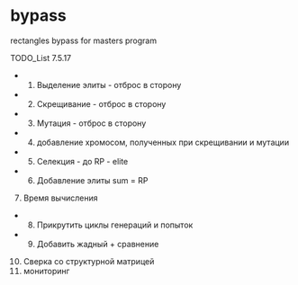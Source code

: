 # bypass
rectangles bypass for masters program

TODO_List 7.5.17

+ 1. Выделение элиты - отброс в сторону
+ 2. Скрещивание - отброс в сторону
+ 3. Мутация - отброс в сторону
+ 4. добавление хромосом, полученных при скрещивании и мутации
+ 5. Селекция - до RP - elite
+ 6. Добавление элиты sum = RP
7. Время вычисления
+ 8. Прикрутить циклы генераций и попыток
+ 9. Добавить жадный + сравнение
10. Сверка со структурной матрицей
11. мониторинг

